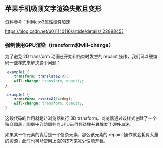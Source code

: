 ## 苹果手机吸顶文字渲染失败且变形

资料参考：利用css3属性硬件加速

https://blog.csdn.net/u011140116/article/details/122898455

### 强制使用GPU渲染（transform和will-change）

为了避免 2D transform 动画在开始和结束时发生的 repaint 操作，我们可以硬编码一些样式来解决这个问题：

```css
.example1 {
    transform: translateZ(0);
    will-change: transform, opacity;
}

.example2 {
  	transform: rotateZ(360deg);
    will-change: transform, opacity;
}
```


这段代码的作用就是让浏览器执行 3D transform。浏览器通过该样式创建了一个独立图层，图层中的动画则有GPU进行预处理并且触发了硬件加速。

如果某一个元素的背后是一个复杂元素，那么该元素的 repaint 操作就会耗费大量的资源，此时也可以使用上面的技巧来减少性能开销。


<Valine></Valine>